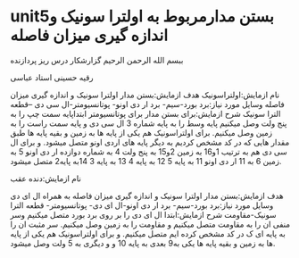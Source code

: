 # unit5بستن مدارمربوط به اولترا سونیک و اندازه گیری میزان فاصله 
ببسم الله الرحمن الرحیم
گزارشکار درس ریز پردازنده

رقیه حسینی
استاد عباسی

نام ازمایش:اولتراسونیک
هدف ازمایش:بستن مدار اولترا سونیک و اندازه گیری میزان فاصله 
وسایل مورد نیاز:برد بورد-سیم- برد ار دی اونو- پوتانسیومتر-ال سی دی –قطعه الترا سونیک
شرح ازمایش:برای بستن مدار 
برای پوتانسیومتر ابتداپایه سمت چپ را به پنج ولت وصل میکنیم پایه وسط را به پایه شماره 3 ال سی دی  و پایه سمت راست را به زمین وصل میکنیم.
برای اولتراسونیک هم یکی از پایه ها به زمین و بقیه پایه ها طبق مقدار هایی که در کد مشخص کردیم به دیگر پایه های اردی اونو متصل میشود.
و برای ال سی دی هم به ترتیب
1و16 به زمین
2و15 به پنج ولت
4 به شماره دوازده ار دی اونو
5 به زمین
6 به 11 ار دی اونو
11 به پایه 5
12 به پایه 4
13 به پایه 3
14به پایه2
متصل میشود.





نام ازمایش:دنده عقب

هدف ازمایش:بستن مدار اولترا سونیک و اندازه گیری میزان فاصله به همراه ال ای دی 
وسایل مورد نیاز:برد بورد-سیم- برد ار دی اونو-ال ای دی- پوتانسیومتر- قطعه الترا سونیک-مقاومت
شرح ازمایش:ابتدا ال ای دی را بر روی برد بورد متصل میکنیم وسر منفی ان را به مقاومت متصل میکنیم و مقاومت را به زمین وصل میکنیم.
 سر مثبت ان را به پایه ای ک در کد مشخص کرده ایم متصل میکنیم.
و برای اولتراسونیک هم یکی از پایه ها به زمین و بقیه پایه ها یکی به9 بعدی به پایه 10 و و دیگری به 5 ولت وصل میشود. 


